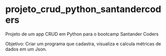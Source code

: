 # projeto_crud_python_santandercoders
Projeto de um app CRUD em Python para o bootcamp Santander Coders

Objetivo:
  Criar um programa que cadastra, visualiza e calcula métricas de dados em um Json.
